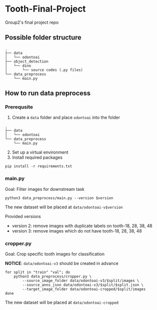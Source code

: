 # Tooth-Final-Project
Group2's final project repo

## Possible folder structure
```
.
├── data
│   └── odontoai
├── object_detection
│   └── dino
│       └── source codes (.py files)
└── data_preprocess
    └── main.py
```

## How to run data preprocess
### Prerequsite
1. Create a `data` folder and place `odontoai` into the folder
```
.
├── data
│   └── odontoai
└── data_preprocess
    └── main.py
```
2. Set up a virtual environment
3. Install required packages
```
pip install -r requirements.txt
```

### main.py
Goal: Filter images for downstream task
```
python3 data_preprocess/main.py --version $version
```
The new dataset will be placed at `data/odontoai-v$version`

Provided versions
- version 2: remove images with duplicate labels on tooth-18, 28, 38, 48
- version 3: remove images which do not have tooth-18, 28, 38, 48

### cropper.py
Goal: Crop specific tooth images for classification

**NOTICE**: `data/odontoai-v3` should be created in advance
```
for split in "train" "val"; do
    python3 data_preprocess/cropper.py \
        --source_image_folder data/odontoai-v3/$split/images \
        --source_anns_json data/odontoai-v3/$split/$split.json \
        --target_image_folder data/odontoai-cropped/$split/images
done
```
The new dataset will be placed at `data/odontoai-cropped`